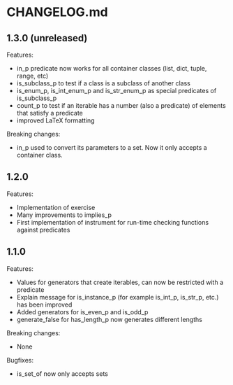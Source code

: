 # CHANGELOG.md

## 1.3.0 (unreleased)

Features:

- in_p predicate now works for all container classes (list, dict, tuple, range, etc)
- is_subclass_p to test if a class is a subclass of another class
- is_enum_p, is_int_enum_p and is_str_enum_p as special predicates of is_subclass_p
- count_p to test if an iterable has a number (also a predicate) of elements that satisfy a predicate
- improved LaTeX formatting

Breaking changes:

- in_p used to convert its parameters to a set. Now it only accepts a container class.

## 1.2.0

Features:

- Implementation of exercise
- Many improvements to implies_p
- First implementation of instrument for run-time checking functions against predicates

## 1.1.0

Features:

- Values for generators that create iterables, can now be restricted with a predicate
- Explain message for is_instance_p (for example is_int_p, is_str_p, etc.) has been improved
- Added generators for is_even_p and is_odd_p
- generate_false for has_length_p now generates different lengths

Breaking changes:
- None

Bugfixes:
- is_set_of now only accepts sets
